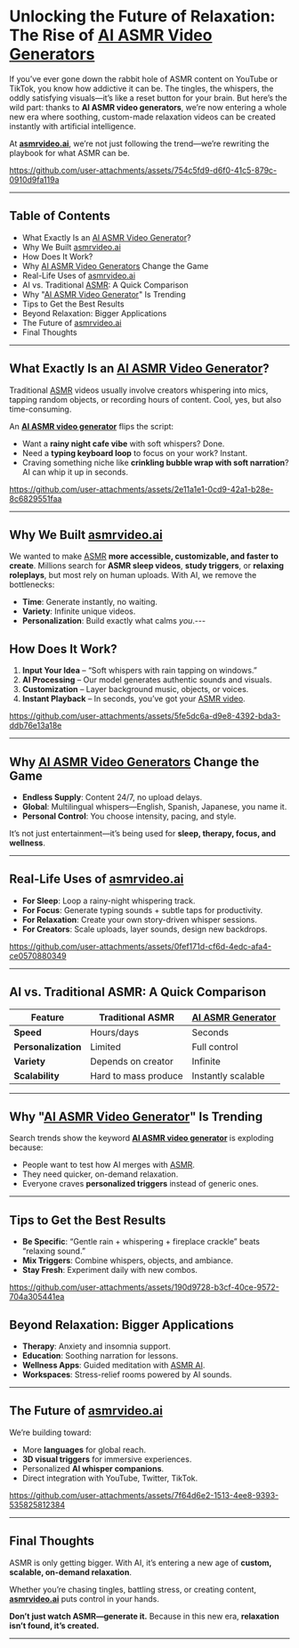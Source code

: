 
# **Unlocking the Future of Relaxation: The Rise of [AI ASMR Video Generators](https://asmrvideo.ai)**

If you’ve ever gone down the rabbit hole of ASMR content on YouTube or TikTok, you know how addictive it can be. The tingles, the whispers, the oddly satisfying visuals—it’s like a reset button for your brain. But here’s the wild part: thanks to **AI ASMR video generators**, we’re now entering a whole new era where soothing, custom-made relaxation videos can be created instantly with artificial intelligence.

At **[asmrvideo.ai](https://asmrvideo.ai)**, we’re not just following the trend—we’re rewriting the playbook for what ASMR can be.



https://github.com/user-attachments/assets/754c5fd9-d6f0-41c5-879c-0910d9fa119a


---

## **Table of Contents**
- What Exactly Is an [AI ASMR Video Generator](https://asmrvideo.ai)?
- Why We Built [asmrvideo.ai](https://asmrvideo.ai)
- How Does It Work?
- Why [AI ASMR Video Generators](https://asmrvideo.ai) Change the Game
- Real-Life Uses of [asmrvideo.ai](https://asmrvideo.ai)
- AI vs. Traditional [ASMR](https://asmrvideo.ai): A Quick Comparison
- Why "[AI ASMR Video Generator](https://asmrvideo.ai)" Is Trending
- Tips to Get the Best Results
- Beyond Relaxation: Bigger Applications
- The Future of [asmrvideo.ai](https://asmrvideo.ai)
- Final Thoughts

---

## **What Exactly Is an [AI ASMR Video Generator](https://asmrvideo.ai)?**

Traditional [ASMR](https://asmrvideo.ai) videos usually involve creators whispering into mics, tapping random objects, or recording hours of content. Cool, yes, but also time-consuming.

An **[AI ASMR video generator](https://asmrvideo.ai)** flips the script:

- Want a **rainy night cafe vibe** with soft whispers? Done.
- Need a **typing keyboard loop** to focus on your work? Instant.
- Craving something niche like **crinkling bubble wrap with soft narration**? AI can whip it up in seconds.



https://github.com/user-attachments/assets/2e11a1e1-0cd9-42a1-b28e-8c6829551faa

---

## **Why We Built [asmrvideo.ai](https://asmrvideo.ai)**

We wanted to make [ASMR](https://asmrvideo.ai) **more accessible, customizable, and faster to create**. Millions search for **ASMR sleep videos**, **study triggers**, or **relaxing roleplays**, but most rely on human uploads. With AI, we remove the bottlenecks:

- **Time**: Generate instantly, no waiting.
- **Variety**: Infinite unique videos.
- **Personalization**: Build exactly what calms *you*.---

## **How Does It Work?**

1. **Input Your Idea** – “Soft whispers with rain tapping on windows.”
2. **AI Processing** – Our model generates authentic sounds and visuals.
3. **Customization** – Layer background music, objects, or voices.
4. **Instant Playback** – In seconds, you’ve got your [ASMR video](https://asmrvideo.ai).


https://github.com/user-attachments/assets/5fe5dc6a-d9e8-4392-bda3-ddb76e13a18e

---

## **Why [AI ASMR Video Generators](https://asmrvideo.ai) Change the Game**

- **Endless Supply**: Content 24/7, no upload delays.
- **Global**: Multilingual whispers—English, Spanish, Japanese, you name it.
- **Personal Control**: You choose intensity, pacing, and style.

It’s not just entertainment—it’s being used for **sleep, therapy, focus, and wellness**.

---

## **Real-Life Uses of [asmrvideo.ai](https://asmrvideo.ai)**

- **For Sleep**: Loop a rainy-night whispering track.
- **For Focus**: Generate typing sounds + subtle taps for productivity.
- **For Relaxation**: Create your own story-driven whisper sessions.
- **For Creators**: Scale uploads, layer sounds, design new backdrops.


https://github.com/user-attachments/assets/0fef171d-cf6d-4edc-afa4-ce0570880349

---

## **AI vs. Traditional ASMR: A Quick Comparison**

| Feature |Traditional ASMR | [AI ASMR Generator](https://asmrvideo.ai) |
|---------|------------------|------------------|
| **Speed** | Hours/days | Seconds |
| **Personalization** | Limited | Full control |
| **Variety** | Depends on creator | Infinite |
| **Scalability** | Hard to mass produce | Instantly scalable |

---

## **Why "[AI ASMR Video Generator](https://asmrvideo.ai)" Is Trending**

Search trends show the keyword **[AI ASMR video generator](https://asmrvideo.ai)** is exploding because:

- People want to test how AI merges with [ASMR](https://asmrvideo.ai).
- They need quicker, on-demand relaxation.
- Everyone craves **personalized triggers** instead of generic ones.

---

## **Tips to Get the Best Results**

- **Be Specific**: “Gentle rain + whispering + fireplace crackle” beats “relaxing sound.”
- **Mix Triggers**: Combine whispers, objects, and ambiance.
- **Stay Fresh**: Experiment daily with new combos.



https://github.com/user-attachments/assets/190d9728-b3cf-40ce-9572-704a305441ea



## **Beyond Relaxation: Bigger Applications**

- **Therapy**: Anxiety and insomnia support.
- **Education**: Soothing narration for lessons.
- **Wellness Apps**: Guided meditation with [ASMR AI](https://asmrvideo.ai).
- **Workspaces**: Stress-relief rooms powered by AI sounds.

---

## **The Future of [asmrvideo.ai](https://asmrvideo.ai)**

We’re building toward:

- More **languages** for global reach.
- **3D visual triggers** for immersive experiences.
- Personalized **AI whisper companions**.
- Direct integration with YouTube, Twitter, TikTok.


https://github.com/user-attachments/assets/7f64d6e2-1513-4ee8-9393-535825812384

---

## **Final Thoughts**

ASMR is only getting bigger. With AI, it’s entering a new age of **custom, scalable, on-demand relaxation**.

Whether you’re chasing tingles, battling stress, or creating content, **[asmrvideo.ai](https://asmrvideo.ai)** puts control in your hands.

**Don’t just watch ASMR—generate it.** Because in this new era, **relaxation isn’t found, it’s created.**


---
